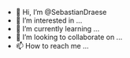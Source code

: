 - 👋 Hi, I’m @SebastianDraese
- 👀 I’m interested in ...
- 🌱 I’m currently learning ...
- 💞️ I’m looking to collaborate on ...
- 📫 How to reach me ...

<!---
SebastianDraese/SebastianDraese is a ✨ special ✨ repository because its `README.md` (this file) appears on your GitHub profile.
You can click the Preview link to take a look at your changes.
--->
